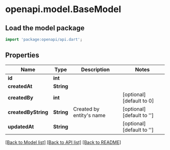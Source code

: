 # openapi.model.BaseModel

## Load the model package
```dart
import 'package:openapi/api.dart';
```

## Properties
Name | Type | Description | Notes
------------ | ------------- | ------------- | -------------
**id** | **int** |  | 
**createdAt** | **String** |  | 
**createdBy** | **int** |  | [optional] [default to 0]
**createdByString** | **String** | Created by entity's name | [optional] [default to '']
**updatedAt** | **String** |  | [optional] [default to '']

[[Back to Model list]](../README.md#documentation-for-models) [[Back to API list]](../README.md#documentation-for-api-endpoints) [[Back to README]](../README.md)


